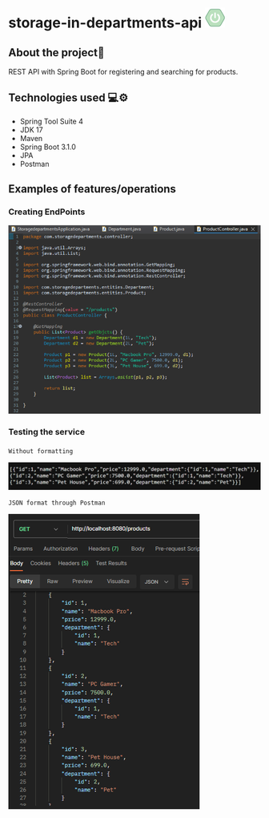 # storage-in-departments-api ![image](assets/icons8-logotipo-da-primavera-40.png)

## About the project📜
REST API with Spring Boot for registering and searching for products.

## Technologies used 💻⚙️
- Spring Tool Suite 4
- JDK 17
- Maven
- Spring Boot 3.1.0
- JPA
- Postman

## Examples of features/operations
### Creating EndPoints
![Image](assets/storageDepartments.endPoints.png)

### Testing the service
#### 
```bash
Without formatting
```
![image](assets/storageDepartmentsJson1.png)

```bash
JSON format through Postman
```
![image](assets/storageDepartmentsJson2Postman.png)

